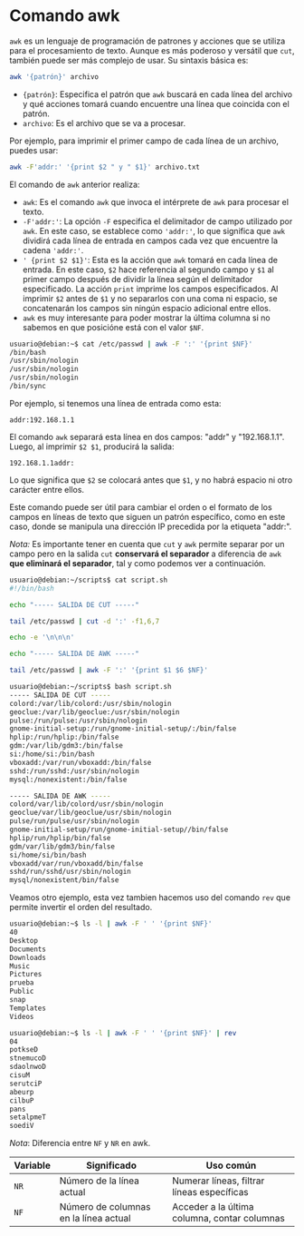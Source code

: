 # Comando awk

`awk` es un lenguaje de programación de patrones y acciones que se utiliza para el procesamiento de texto. Aunque es más poderoso y versátil que `cut`, también puede ser más complejo de usar. Su sintaxis básica es:

```bash
awk '{patrón}' archivo
```

- `{patrón}`: Especifica el patrón que `awk` buscará en cada línea del archivo y qué acciones tomará cuando encuentre una línea que coincida con el patrón.
- `archivo`: Es el archivo que se va a procesar.

Por ejemplo, para imprimir el primer campo de cada línea de un archivo, puedes usar:

```bash
awk -F'addr:' '{print $2 " y " $1}' archivo.txt
```

El comando de `awk` anterior realiza:

- `awk`: Es el comando `awk` que invoca el intérprete de `awk` para procesar el texto.
- `-F'addr:'`: La opción `-F` especifica el delimitador de campo utilizado por `awk`. En este caso, se establece como `'addr:'`, lo que significa que `awk` dividirá cada línea de entrada en campos cada vez que encuentre la cadena `'addr:'`.
- `' {print $2 $1}'`: Esta es la acción que `awk` tomará en cada línea de entrada. En este caso, `$2` hace referencia al segundo campo y `$1` al primer campo después de dividir la línea según el delimitador especificado. La acción `print` imprime los campos especificados. Al imprimir `$2` antes de `$1` y no separarlos con una coma ni espacio, se concatenarán los campos sin ningún espacio adicional entre ellos.
- `awk` es muy interesante para poder mostrar la última columna si no sabemos en que posicióne está con el valor `$NF`.

```bash
usuario@debian:~$ cat /etc/passwd | awk -F ':' '{print $NF}'
/bin/bash
/usr/sbin/nologin
/usr/sbin/nologin
/usr/sbin/nologin
/bin/sync
```

Por ejemplo, si tenemos una línea de entrada como esta:

```
addr:192.168.1.1
```

El comando `awk` separará esta línea en dos campos: "addr" y "192.168.1.1". Luego, al imprimir `$2 $1`, producirá la salida:

```
192.168.1.1addr:
```

Lo que significa que `$2` se colocará antes que `$1`, y no habrá espacio ni otro carácter entre ellos.

Este comando puede ser útil para cambiar el orden o el formato de los campos en líneas de texto que siguen un patrón específico, como en este caso, donde se manipula una dirección IP precedida por la etiqueta "addr:".

_*Nota:*_ Es importante tener en cuenta que `cut` y `awk` permite separar por un campo pero en la salida `cut` **conservará el separador** a diferencia de `awk` **que eliminará el separador**, tal y como podemos ver a continuación.

```bash
usuario@debian:~/scripts$ cat script.sh
#!/bin/bash

echo "----- SALIDA DE CUT -----"

tail /etc/passwd | cut -d ':' -f1,6,7

echo -e '\n\n\n'

echo "----- SALIDA DE AWK -----"

tail /etc/passwd | awk -F ':' '{print $1 $6 $NF}'
```

```bash
usuario@debian:~/scripts$ bash script.sh
----- SALIDA DE CUT -----
colord:/var/lib/colord:/usr/sbin/nologin
geoclue:/var/lib/geoclue:/usr/sbin/nologin
pulse:/run/pulse:/usr/sbin/nologin
gnome-initial-setup:/run/gnome-initial-setup/:/bin/false
hplip:/run/hplip:/bin/false
gdm:/var/lib/gdm3:/bin/false
si:/home/si:/bin/bash
vboxadd:/var/run/vboxadd:/bin/false
sshd:/run/sshd:/usr/sbin/nologin
mysql:/nonexistent:/bin/false

----- SALIDA DE AWK -----
colord/var/lib/colord/usr/sbin/nologin
geoclue/var/lib/geoclue/usr/sbin/nologin
pulse/run/pulse/usr/sbin/nologin
gnome-initial-setup/run/gnome-initial-setup//bin/false
hplip/run/hplip/bin/false
gdm/var/lib/gdm3/bin/false
si/home/si/bin/bash
vboxadd/var/run/vboxadd/bin/false
sshd/run/sshd/usr/sbin/nologin
mysql/nonexistent/bin/false
```

Veamos otro ejemplo, esta vez tambien hacemos uso del comando `rev` que permite invertir el orden del resultado.

```bash
usuario@debian:~$ ls -l | awk -F ' ' '{print $NF}'
40
Desktop
Documents
Downloads
Music
Pictures
prueba
Public
snap
Templates
Videos

usuario@debian:~$ ls -l | awk -F ' ' '{print $NF}' | rev
04
potkseD
stnemucoD
sdaolnwoD
cisuM
serutciP
abeurp
cilbuP
pans
setalpmeT
soediV
```

_*Nota*_: Diferencia entre `NF` y `NR` en awk.

| Variable | Significado                           | Uso común                                    |
| -------- | ------------------------------------- | -------------------------------------------- |
| `NR`     | Número de la línea actual             | Numerar líneas, filtrar líneas específicas   |
| `NF`     | Número de columnas en la línea actual | Acceder a la última columna, contar columnas |
